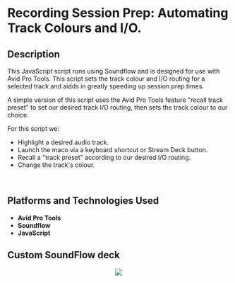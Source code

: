 <h1>Recording Session Prep: Automating Track Colours and I/O.</h1>


<h2>Description</h2>
This JavaScript script runs using Soundflow and is designed for use with Avid Pro Tools. This script sets the track colour and I/O routing for a selected track and aidds in greatly speeding up session prep times.

A simple version of this script uses the Avid Pro Tools feature "recall track preset" to set our desired track I/O routing, then sets the track colour to our choice. 
<p></p>
For this script we:
<ul>
  <li>Highlight a desired audio track.</li>
  <li>Launch the maco via a keyboard shortcut or Stream Deck button.</li>
  <li>Recall a "track preset" according to our desired I/O routing.</li>
  <li>Change the track's colour.</li>



</ul>
<br />


<h2>Platforms and Technologies Used</h2>

- <b>Avid Pro Tools</b> 
- <b>Soundflow</b>
- <b>JavaScript</b>


<h2>Custom SoundFlow deck</h2>

<p align="center">
<img src="https://i.imgur.com/PHrpdv3.jpeg"/>
<br />



